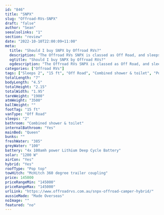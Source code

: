 ```yaml
---
id: "846"
title: "SNPX"
slug: "Offroad-RVs-SNPX"
draft: "false"
author: "Sean"
seealsolinks: "1"
section: "review"
date: "2022-10-10T22:00:09+11:00"
meta:
  title: "Should I buy SNPX by Offroad RVs?"
  description: "The Offroad RVs SNPX is classed as Off Road, and sleeps 2 people. It is Made Overseas and comes in at 15 ft. It generally has Combined shower & toilet."
  ogtitle: "Should I buy SNPX by Offroad RVs?"
  ogdescription: "The Offroad RVs SNPX is classed as Off Road, and sleeps 2 people. It is Made Overseas and comes in at 15 ft. It generally has Combined shower & toilet."
categories: ["Offroad RVs"]
tags: ["Sleeps 2", "15 ft", "Off Road", "Combined shower & toilet", "Pop top", "Over 100k", "Made Overseas"]
totalLength: "7"
bodyLength: "4.5"
totalHeight: "2.15"
totalWidth: "1.95"
tareWeight: "1900"
atmWeight: "3500"
ballWeight: ""
footTag: "15 ft"
vanType: "Off Road"
sleeps: "2"
bathroom: "Combined shower & toilet"
internalBathroom: "Yes"
mainBed: "Queen"
bunks: ""
freshWater: "385"
greyWater: "100"
battery: "4x 100amh power Lithium Deep Cycle Battery"
solar: "1200 W"
airCon: "Yes"
hybrid: "Yes"
roofType: "Pop top"
towHitch: "McHitch 360 degree trailer coupling"
price: 145000
priceRangeMin: "145000"
priceRangeMax: "145000"
urlLink: "https://www.offroadrvs.com.au/snpx-offroad-camper-hybrid/"
aussieMade: "Made Overseas"
noImage: ""
featured: "no"
---
```


